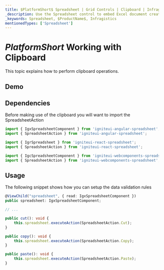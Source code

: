 ```yaml
---
title: $PlatformShort$ Spreadsheet | Grid Controls | Clipboard | Infragistics |
_description: Use the Spreadsheet control to embed Excel document creation and editing experiences right into your application.
_keywords: Spreadsheet, $ProductName$, Infragistics
mentionedTypes: ['Spreadsheet']
---
```

# $PlatformShort$ Working with Clipboard

This topic explains how to perform clipboard operations.

## Demo


<code-view style="height: 500px" 
           data-demos-base-url="{environment:dvDemosBaseUrl}" 
           iframe-src="{environment:dvDemosBaseUrl}/excel/spreadsheet-clipboard" >
</code-view>


<div class="divider--half"></div>

## Dependencies
Before making use of the clipboard you will want to import the SpreadsheetAction

```ts
import { IgxSpreadsheetComponent } from 'igniteui-angular-spreadsheet';
import { SpreadsheetAction } from 'igniteui-angular-spreadsheet';
```

```ts
import { IgrSpreadsheet } from 'igniteui-react-spreadsheet';
import { SpreadsheetAction } from 'igniteui-react-spreadsheet';
```

```ts
import { IgcSpreadsheetComponent } from 'igniteui-webcomponents-spreadsheet';
import { SpreadsheetAction } from 'igniteui-webcomponents-spreadsheet';
```

<div class="divider--half"></div>


## Usage
The following snippet shows how you can setup the data validation rules

```ts
@ViewChild("spreadsheet", { read: IgxSpreadsheetComponent })
public spreadsheet: IgxSpreadsheetComponent;

// ...

public cut(): void {
    this.spreadsheet.executeAction(SpreadsheetAction.Cut);
}

public copy(): void {
    this.spreadsheet.executeAction(SpreadsheetAction.Copy);
}

public paste(): void {
    this.spreadsheet.executeAction(SpreadsheetAction.Paste);
}
```
